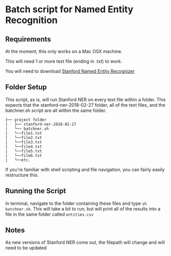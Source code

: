 # Batch script for Named Entity Recognition

## Requirements
At the moment, this only works on a Mac OSX machine.

This will need 1 or more text file (ending in .txt) to work.

You will need to download [Stanford Named Entity Recognizer](https://nlp.stanford.edu/software/CRF-NER.shtml#Download)

## Folder Setup
This script, as is, will run Stanford NER on every text file within a folder. This expects that the stanford-ner-2018-02-27 folder, all of the text files, and the batchner.sh script are all within the same folder.

```
├── project folder
|   ├── stanford-ner-2018-02-27
|   └── batchner.sh
|   └──file1.txt
|   └──file2.txt
|   └──file3.txt
|   └──file4.txt
|   └──file5.txt
|   └──file6.txt
|   └──etc.
```
If you're familiar with shell scripting and file navigation, you can fairly easily restructure this.

## Running the Script
In terminal, navigate to the folder containing these files and type `sh batchner.sh`. This will take a bit to run, but will print all of the results into a file in the same folder called `entities.csv`

## Notes
As new versions of Stanford NER come out, the filepath will change and will need to be updated
